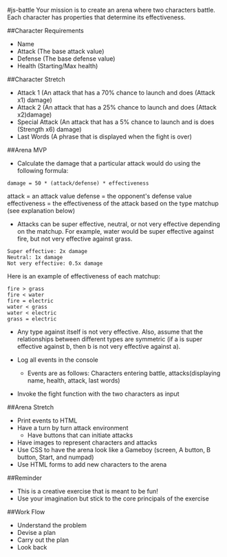 #js-battle
Your mission is to create an arena where two characters battle.  Each character has properties that determine its effectiveness.  

##Character Requirements
* Name
* Attack (The base attack value)
* Defense (The base defense value)
* Health (Starting/Max health)

##Character Stretch
* Attack 1 (An attack that has a 70% chance to launch and does (Attack x1) damage)
* Attack 2 (An attack that has a 25% chance to launch and does (Attack x2)damage)
* Special Attack (An attack that has a 5% chance to launch and is does (Strength x6) damage)
* Last Words (A phrase that is displayed when the fight is over)

##Arena MVP
* Calculate the damage that a particular attack would do using the following formula:
```
damage = 50 * (attack/defense) * effectiveness
```
attack = an attack value
defense = the opponent's defense value
effectiveness = the effectiveness of the attack based on the type matchup (see explanation below)

* Attacks can be super effective, neutral, or not very effective depending on the matchup. For example, water would be super effective against fire, but not very effective against grass.
```
Super effective: 2x damage
Neutral: 1x damage
Not very effective: 0.5x damage
```
Here is an example  of effectiveness of each matchup:

```
fire > grass
fire < water
fire = electric
water < grass
water < electric
grass = electric

```

* Any type against itself is not very effective. Also, assume that the relationships between different types are symmetric (if a is super effective against b, then b is not very effective against a).

* Log all events in the console
	* Events are as follows: Characters entering battle, attacks(displaying name, health, attack, last words)
* Invoke the fight function with the two characters as input

	
##Arena Stretch
* Print events to HTML
* Have a turn by turn attack environment 
	* Have buttons that can initiate attacks
* Have images to represent characters and attacks
* Use CSS to have the arena look like a Gameboy (screen, A button, B button, Start, and numpad)
* Use HTML forms to add new characters to the arena

##Reminder
* This is a creative exercise that is meant to be fun!
* Use your imagination but stick to the core principals of the exercise

##Work Flow
* Understand the problem
* Devise a plan
* Carry out the plan
* Look back 

